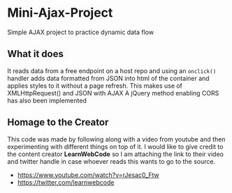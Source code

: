 # Mini-Ajax-Project
Simple AJAX project to practice dynamic data flow

## What it does
It reads data from a free endpoint on a host repo and  using an `onclick()` handler adds data formatted from JSON into html of the container and applies styles to it without a page refresh.
This makes use of XMLHttpRequest() and JSON with AJAX
A jQuery method enabling CORS has also been implemented

## Homage to the Creator
This code was made by following along with a video from youtube and then experimenting with different things on top of it.
I would like to give credit to the content creator **LearnWebCode** so I am attaching the link to their video and twitter handle in case whoever reads this wants to go to the source.

- https://www.youtube.com/watch?v=rJesac0_Ftw
- https://twitter.com/learnwebcode
